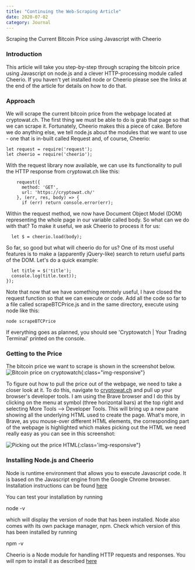 ```yaml
---
title: "Continuing the Web-Scraping Article"
date: 2020-07-02
category: Journal
---
```


Scraping the Current Bitcoin Price using Javascript with Cheerio

### Introduction
This article will take you step-by-step through scraping the bitcoin price using Javascript on node.js and a clever HTTP-processing module called Cheerio. If you haven't yet installed node or Cheerio please see the links at the end of the article for details on how to do that.

### Approach
We will scrape the current bitcoin price from the webpage located at cryptowat.ch. The first thing we must be able to do is grab that page so that we can scrape it. Fortunately, Cheerio makes this a piece of cake. Before we do anything else, we tell node.js about the modules that we want to use - one that is in-built called Request and, of course, Cheerio:

    let request = require('request');
    let cheerio = require('cheerio');

With the request library now available, we can use its functionality to pull the HTTP response from cryptowat.ch like this:

```
    request({
      method: 'GET',
      url: 'https://cryptowat.ch/'
    }, (err, res, body) => {
      if (err) return console.error(err);
```

Within the request method, we now have Document Object Model (DOM) representing the whole page in our variable called body. So what can we do with that? To make it useful, we ask Cheerio to process it for us:

      let $ = cheerio.load(body);

So far, so good but what will cheerio do for us? One of its most useful features is to make a (apparently jQuery-like) search to return useful parts of the DOM. Let's do a quick example:

      let title = $('title');
      console.log(title.text));
    });

Note that now that we have something remotely useful, I have closed the request function so that we can execute or code. Add all the code so far to a file called scrapeBTCPrice.js and in the same directory, execute using node like this:

    node scrapeBTCPrice

If everything goes as planned, you should see 'Cryptowatch \| Your Trading Terminal' printed on the console.

### Getting to the Price
The bitcoin price we want to scrape is shown in the screenshot below.
![Bitcoin price on cryptowatch]({{site.url}}/assets/images/BitcoinPriceOnCryptowatch.png){:class="img-responsive"}

To figure out how to pull the price out of the webpage, we need to take a closer look at it. To do this, navigate to [cryptowat.ch](https://cryptowat.ch) and pull up your browser's developer tools. I am using the Brave browser and I do this by clicking on the menu at symbol (three horizontal bars) at the top right and selecting More Tools --> Developer Tools. This will bring up a new pane showing all the underlying HTML used to create the page. What's more, in Brave, as you mouse-over different HTML elements, the corresponding part of the webpage is highlighted which makes picking out the HTML we need really easy as you can see in this screenshot:

![Picking out the price HTML]({{site.url}}/assets/images/ShowingHTMLBreakdown.png){:class='img-responsive"}


### Installing Node.js and Cheerio

Node is runtime environment that allows you to execute Javascript code. It is based on the Javascript engine from the Google Chrome browser. Installation instructions can be found [here](https://nodejs.org/en/download/)

You can test your installation by running

node -v

which will display the version of node that has been installed. Node also comes with its own package manager, npm. Check which version of this has been installed by running 

npm -v

Cheerio is a Node module for handling HTTP requests and responses. You will npm to install it as described [here](https://www.npmjs.com/package/cheerio)
